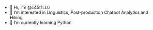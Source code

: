 - 👋 Hi, I’m @c45t1LL0
- 👀 I’m interested in Linguistics, Post-production Chatbot Analytics and Hiking
- 🌱 I’m currently learning Python


<!---
c45t1LL0/c45t1LL0 is a ✨ special ✨ repository because its `README.md` (this file) appears on your GitHub profile.
You can click the Preview link to take a look at your changes.
--->
